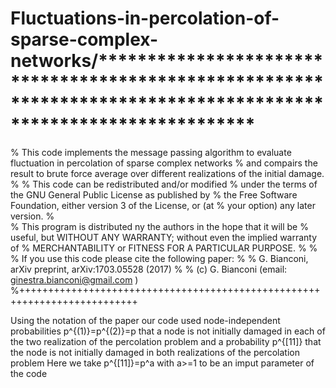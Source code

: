 # Fluctuations-in-percolation-of-sparse-complex-networks/****************************************************************************************************************
 % This code implements the message passing algorithm to evaluate fluctuation in percolation of sparse complex networks
 % and compairs the result to brute force average over different realizations of the initial damage.
 % 
 % This code can be redistributed and/or modified
 % under the terms of the GNU General Public License as published by
 % the Free Software Foundation, either version 3 of the License, or (at
 % your option) any later version.
 %  
 % This program is distributed ny the authors in the hope that it will be 
 % useful, but WITHOUT ANY WARRANTY; without even the implied warranty of
 % MERCHANTABILITY or FITNESS FOR A PARTICULAR PURPOSE.
 %
 %  
 % If you use this code please cite the following  paper:
 %
 % G. Bianconi, arXiv preprint, arXiv:1703.05528 (2017) 
 %
 % (c) G. Bianconi (email: ginestra.bianconi@gmail.com ) 
 %++++++++++++++++++++++++++++++++++++++++++++++++++++++++++++++++++++++++++
 
 Using the notation of the paper our code used node-independent probabilities p^{(1)}=p^{(2)}=p 
 that a node is not initially damaged in each of the two realization of the percolation problem
 and a probability 
 p^{[11]} that the node is not initially damaged in both realizations of the percolation problem
 Here we take
 p^{[11]}=p^a with a>=1 to be an imput parameter of the code
